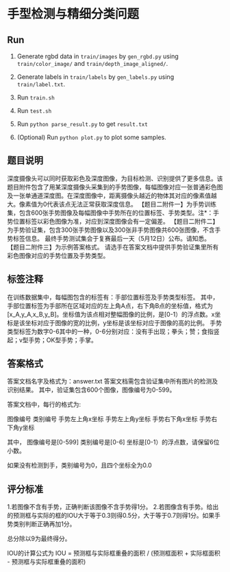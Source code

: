 # 手型检测与精细分类问题

## Run

1. Generate rgbd data  in `train/images` by `gen_rgbd.py` using `train/color_image/` and `train/depth_image_aligned/`.

2. Generate labels in `train/labels` by `gen_labels.py` using `train/label.txt`.

3. Run `train.sh`

4. Run `test.sh`

5. Run `python parse_result.py` to get `result.txt`

6. (Optional) Run `python plot.py` to plot some samples.

## 题目说明

深度摄像头可以同时获取彩色及深度图像，为目标检测、识别提供了更多信息。该题目附件包含了用某深度摄像头采集到的手势图像，每幅图像对应一张普通彩色图及一张单通道深度图。在深度图像中，距离摄像头越近的物体其对应的像素值越大。像素值为0代表该点无法正常获取深度信息。
【题目二附件一】为手势训练集，包含600张手势图像及每幅图像中手势所在的位置标签、手势类型。注*：手势位置标签以彩色图像为准，对应到深度图像会有一定偏差。
【题目二附件二】为手势验证集，包含300张手势图像以及300张非手势图像共600张图像，不含手势标签信息。
最终手势测试集会于复赛最后一天（5月12日）公布。请知悉。
【题目二附件三】为示例答案格式。
请选手在答案文档中提供手势验证集里所有彩色图像对应的手势位置及手势类型。


## 标签注释

在训练数据集中，每幅图包含的标签有：手部位置标签及手势类型标签。
其中，
手部位置标签为手部所在区域对应的左上角A点，右下角B点的坐标值，格式为[x_A,y_A,x_B,y_B]。坐标值为该点相对整幅图像的比例，是[0-1）的浮点数。x坐标是该坐标对应于图像的宽的比例，y坐标是该坐标对应于图像的高的比例。
手势类型标签为数字0-6其中的一种，0-6分别对应：没有手出现；拳头；赞；食指竖起；v型手势；OK型手势；手掌。


## 答案格式

答案文档名字及格式为：answer.txt
答案文档需包含验证集中所有图片的检测及识别结果。
其中，验证集包含600个图像，图像编号为0-599。

答案文档中，每行的格式为:

图像编号 类别编号 手势左上角x坐标 手势左上角y坐标 手势右下角x坐标 手势右下角y坐标

其中，
图像编号是[0-599]
类别编号是[0-6]
坐标是[0-1）的浮点数，请保留6位小数。

如果没有检测到手，类别编号为0，且四个坐标全为0.0


## 评分标准

1.若图像不含有手势，正确判断该图像不含手势得1分。
2.若图像含有手势。给出的预测框与实际的框的IOU大于等于0.3则得0.5分，大于等于0.7则得1分。如果手势类别判断正确再加1分。

总分除以9为最终得分。

IOU的计算公式为 
IOU = 预测框与实际框重叠的面积 / (预测框面积 + 实际框面积 - 预测框与实际框重叠的面积)